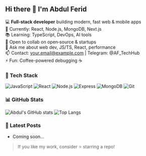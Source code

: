 ## Hi there 👋 I'm Abdul Ferid

💻 **Full‑stack developer** building modern, fast web & mobile apps  
🚀 Currently: React, Node.js, MongoDB, Next.js  
📚 Learning: TypeScript, DevOps, AI tools  
🤝 Open to collab on open‑source & startups  
💬 Ask me about web dev, JS/TS, React, performance  
📫 Contact: your.email@example.com | Telegram: @AF_TechHub  
⚡ Fun: Coffee-powered debugging ☕

### 🔧 Tech Stack
![JavaScript](https://img.shields.io/badge/-JavaScript-000?logo=javascript)
![React](https://img.shields.io/badge/-React-000?logo=react)
![Node.js](https://img.shields.io/badge/-Node.js-000?logo=nodedotjs)
![Express](https://img.shields.io/badge/-Express-000?logo=express)
![MongoDB](https://img.shields.io/badge/-MongoDB-000?logo=mongodb)
![Git](https://img.shields.io/badge/-Git-000?logo=git)


### 📊 GitHub Stats
![Abdul's GitHub stats](https://github-readme-stats.vercel.app/api?username=AbdulFeridM&show_icons=true)
![Top Langs](https://github-readme-stats.vercel.app/api/top-langs/?username=AbdulFeridM&layout=compact)

### 📝 Latest Posts
- Coming soon…

> If you like my work, consider ⭐️ starring a repo!
